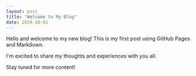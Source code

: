 ```yaml
---
layout: post
title: "Welcome to My Blog"
date: 2024-10-01
---
```


Hello and welcome to my new blog! This is my first post using GitHub Pages and Markdown.

I'm excited to share my thoughts and experiences with you all.

Stay tuned for more content!

